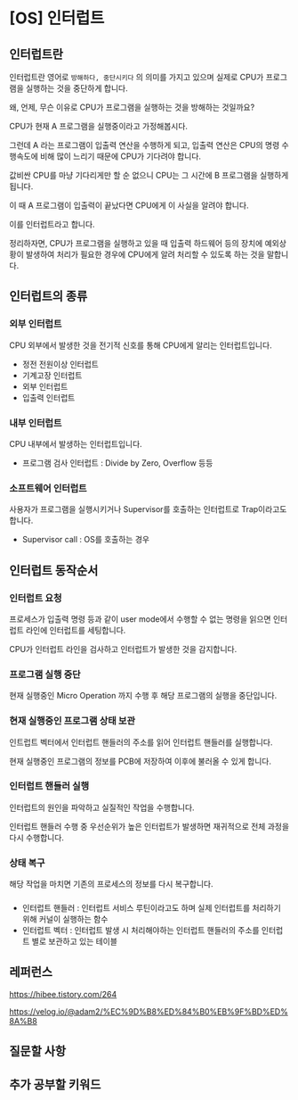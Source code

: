 # [OS] 인터럽트

## 인터럽트란

인터럽트란 영어로 `방해하다, 중단시키다` 의 의미를 가지고 있으며 실제로 CPU가 프로그램을 실행하는 것을 중단하게 합니다.

왜, 언제, 무슨 이유로 CPU가 프로그램을 실행하는 것을 방해하는 것일까요?



CPU가 현재 A 프로그램을 실행중이라고 가정해봅시다.

그런데 A 라는 프로그램이 입출력 연산을 수행하게 되고, 입출력 연산은 CPU의 명령 수행속도에 비해 많이 느리기 때문에 CPU가 기다려야 합니다.

값비싼 CPU를 마냥 기다리게만 할 순 없으니 CPU는 그 시간에 B 프로그램을 실행하게 됩니다.

이 때 A 프로그램이 입출력이 끝났다면 CPU에게 이 사실을 알려야 합니다.

이를 인터럽트라고 합니다.



정리하자면, CPU가 프로그램을 실행하고 있을 때 입출력 하드웨어 등의 장치에 예외상황이 발생하여 처리가 필요한 경우에 CPU에게 알려 처리할 수 있도록 하는 것을 말합니다.



## 인터럽트의 종류

### 외부 인터럽트

CPU 외부에서 발생한 것을 전기적 신호를 통해 CPU에게 알리는 인터럽트입니다.

* 정전 전원이상 인터럽트
* 기계고장 인터럽트
* 외부 인터럽트
* 입출력 인터럽트



### 내부 인터럽트

CPU 내부에서 발생하는 인터럽트입니다.

* 프로그램 검사 인터럽트 : Divide by Zero, Overflow 등등



### 소프트웨어 인터럽트 

사용자가 프로그램을 실행시키거나 Supervisor를 호출하는 인터럽트로 Trap이라고도 합니다.

* Supervisor call : OS를 호출하는 경우



## 인터럽트 동작순서

### 인터럽트 요청

프로세스가 입출력 명령 등과 같이 user mode에서 수행할 수 없는 명령을 읽으면 인터럽트 라인에 인터럽트를 세팅합니다.

CPU가 인터럽트 라인을 검사하고 인터럽트가 발생한 것을 감지합니다.



### 프로그램 실행 중단

현재 실행중인 Micro Operation 까지 수행 후 해당 프로그램의 실행을 중단입니다.



### 현재 실행중인 프로그램 상태 보관

인트럽트 벡터에서 인터럽트 핸들러의 주소를 읽어 인터럽트 핸들러를 실행합니다.

현재 실행중인 프로그램의 정보를 PCB에 저장하여 이후에 불러올 수 있게 합니다.



### 인터럽트 핸들러 실행

인터럽트의 원인을 파악하고 실질적인 작업을 수행합니다.

인터럽트 핸들러 수행 중 우선순위가 높은 인터럽트가 발생하면 재귀적으로 전체 과정을 다시 수행합니다.



### 상태 복구

해당 작업을 마치면 기존의 프로세스의 정보를 다시 복구합니다.



### 

* 인터럽트 핸들러 : 인터럽트 서비스 루틴이라고도 하며 실제 인터럽트를 처리하기 위해 커널이 실행하는 함수
* 인터럽트 벡터 : 인터럽트 발생 시 처리해야하는 인터럽트 핸들러의 주소를 인터럽트 별로 보관하고 있는 테이블





## 레퍼런스

https://hibee.tistory.com/264

https://velog.io/@adam2/%EC%9D%B8%ED%84%B0%EB%9F%BD%ED%8A%B8

## 질문할 사항

## 추가 공부할 키워드